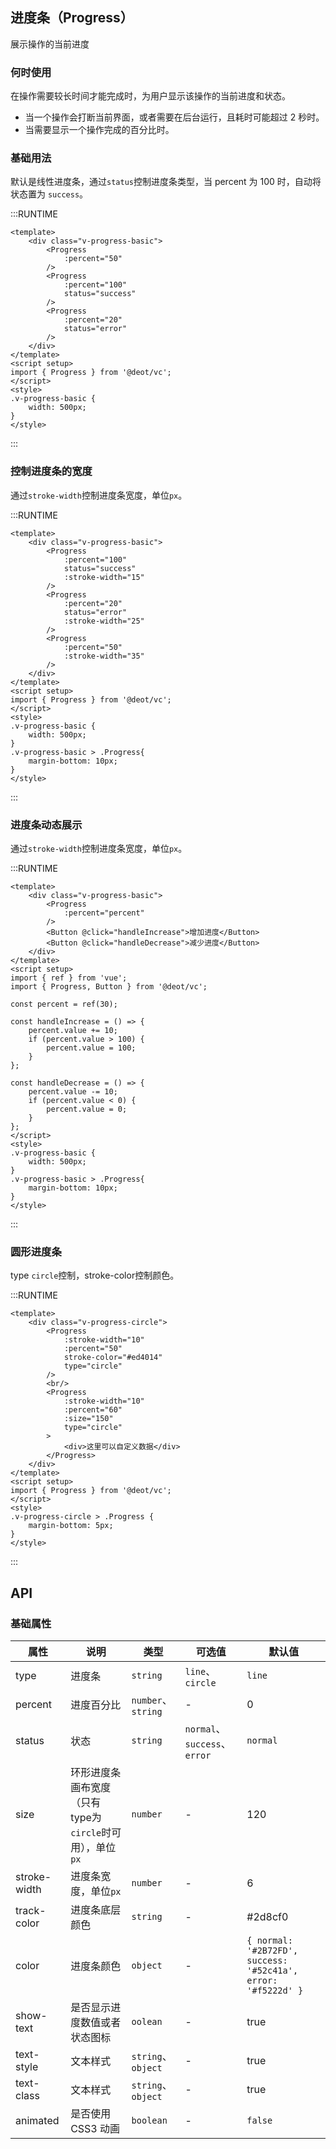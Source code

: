 ## 进度条（Progress）
展示操作的当前进度

### 何时使用
在操作需要较长时间才能完成时，为用户显示该操作的当前进度和状态。
- 当一个操作会打断当前界面，或者需要在后台运行，且耗时可能超过 2 秒时。
- 当需要显示一个操作完成的百分比时。

### 基础用法
默认是线性进度条，通过`status`控制进度条类型，当 percent 为 100 时，自动将状态置为 `success`。

:::RUNTIME
```vue
<template>
	<div class="v-progress-basic">
		<Progress
			:percent="50"
		/>
		<Progress
			:percent="100"
			status="success"
		/>
		<Progress
			:percent="20"
			status="error"
		/>
	</div>
</template>
<script setup>
import { Progress } from '@deot/vc';
</script>
<style>
.v-progress-basic {
	width: 500px;
}
</style>
```
:::

### 控制进度条的宽度
通过`stroke-width`控制进度条宽度，单位`px`。

:::RUNTIME
```vue
<template>
	<div class="v-progress-basic">
		<Progress
			:percent="100"
			status="success"
			:stroke-width="15"
		/>
		<Progress
			:percent="20"
			status="error"
			:stroke-width="25"
		/>
		<Progress
			:percent="50"
			:stroke-width="35"
		/>
	</div>
</template>
<script setup>
import { Progress } from '@deot/vc';
</script>
<style>
.v-progress-basic {
	width: 500px;
}
.v-progress-basic > .Progress{
	margin-bottom: 10px;
}
</style>
```
:::


### 进度条动态展示
通过`stroke-width`控制进度条宽度，单位`px`。

:::RUNTIME
```vue
<template>
	<div class="v-progress-basic">
		<Progress
			:percent="percent"
		/>
		<Button @click="handleIncrease">增加进度</Button>
		<Button @click="handleDecrease">减少进度</Button>
	</div>
</template>
<script setup>
import { ref } from 'vue';
import { Progress, Button } from '@deot/vc';

const percent = ref(30);

const handleIncrease = () => {
	percent.value += 10;
	if (percent.value > 100) {
		percent.value = 100;
	}
};

const handleDecrease = () => {
	percent.value -= 10;
	if (percent.value < 0) {
		percent.value = 0;
	}
};
</script>
<style>
.v-progress-basic {
	width: 500px;
}
.v-progress-basic > .Progress{
	margin-bottom: 10px;
}
</style>
```
:::

### 圆形进度条
type `circle`控制，stroke-color控制颜色。

:::RUNTIME
```vue
<template>
	<div class="v-progress-circle">
		<Progress
			:stroke-width="10"
			:percent="50"
			stroke-color="#ed4014"
			type="circle"
		/>
		<br/>
		<Progress
			:stroke-width="10"
			:percent="60"
			:size="150"
			type="circle"
		>
			<div>这里可以自定义数据</div>
		</Progress>
	</div>
</template>
<script setup>
import { Progress } from '@deot/vc';
</script>
<style>
.v-progress-circle > .Progress {
	margin-bottom: 5px;
}
</style>
```
:::

## API

### 基础属性

| 属性           | 说明                                   | 类型                 | 可选值                        | 默认值                                                           |
| ------------ | ------------------------------------ | ------------------ | -------------------------- | ------------------------------------------------------------- |
| type         | 进度条                                  | `string`           | `line`、`circle`            | `line`                                                        |
| percent      | 进度百分比                                | `number`、 `string` | -                          | 0                                                             |
| status       | 状态                                   | `string`           | `normal`、`success`、`error` | `normal`                                                      |
| size         | 环形进度条画布宽度（只有type为`circle`时可用），单位`px` | `number`           | -                          | 120                                                           |
| stroke-width | 进度条宽度，单位`px`                         | `number`           | -                          | 6                                                             |
| track-color  | 进度条底层颜色                              | `string`           | -                          | #2d8cf0                                                       |
| color        | 进度条颜色                                | `object`           | -                          | `{ normal: '#2B72FD', success: '#52c41a', error: '#f5222d' }` |
| show-text    | 是否显示进度数值或者状态图标                       | `oolean`           | -                          | true                                                          |
| text-style   | 文本样式                                 | `string`、`object`  | -                          | true                                                          |
| text-class   | 文本样式                                 | `string`、`object`  | -                          | true                                                          |
| animated     | 是否使用 CSS3 动画                         | `boolean`          | -                          | `false`                                                       |
